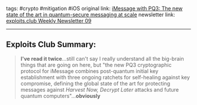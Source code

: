 tags: #crypto #mitigation #iOS
original link:  [iMessage with PQ3: The new state of the art in quantum-secure messaging at scale](https://security.apple.com/blog/imessage-pq3/?ref=blog.exploits.club)
newsletter link: [exploits.club Weekly Newsletter 09](https://blog.exploits.club/exploits-club-weekly-newsletter-09/) 

---
## Exploits Club Summary:
> **I've read it twice**...still can't say I really understand all the big-brain things that are going on here, but "the new PQ3 cryptographic protocol for iMessage combines post-quantum initial key establishment with three ongoing ratchets for self-healing against key compromise, defining the global state of the art for protecting messages against _Harvest Now, Decrypt Later_ attacks and future quantum computers"...**obviously**